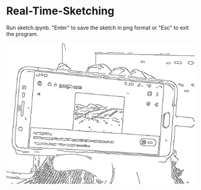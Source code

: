 # Real-Time-Sketching

Run sketch.ipynb.
"Enter" to save the sketch in png format or "Esc" to exit the program.

![sketch](https://github.com/KrishnaPhalgun5168/Real-Time-Sketching/blob/master/54d16a19bbe644ee84062a6703cbe358.png)
